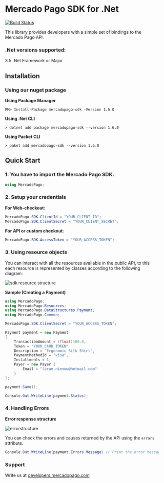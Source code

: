 
# Mercado Pago SDK for .Net


[![Build Status](https://travis-ci.org/mercadopago/dx-dotnet.svg?branch=develop)](https://travis-ci.org/mercadopago/dx-dotnet)


This library provides developers with a simple set of bindings to the Mercado Pago API.

### .Net versions supported:
3.5 .Net Framework or Major

## Installation 

### Using our nuget package

**Using Package Manager**


`PM> Install-Package mercadopago-sdk -Version 1.6.0`

**Using .Net CLI**

`> dotnet add package mercadopago-sdk --version 1.6.0`

**Using Packet CLI**

`> paket add mercadopago-sdk --version 1.6.0`


## Quick Start

### 1. You have to import the Mercado Pago SDK.
```csharp
using MercadoPago;
```
### 2. Setup your credentials

**For Web-checkout:**
```csharp
MercadoPago.SDK.ClientId = "YOUR_CLIENT_ID";
MercadoPago.SDK.ClientSecret = "YOUR_CLIENT_SECRET";
```
**For API or custom checkout:**
```csharp
MercadoPago.SDK.AccessToken = "YOUR_ACCESS_TOKEN";
```
### 3. Using resource objects

You can interact with all the resources available in the public API, to this each resource is represented by classes according to the following diagram:

![sdk resource structure](https://user-images.githubusercontent.com/864790/34393059-9acad058-eb2e-11e7-9987-494eaf19d109.png)

**Sample (Creating a Payment)**
    
```csharp
using MercadoPago;
using MercadoPago.Resources;
using MercadoPago.DataStructures.Payment;
using MercadoPago.Common;

MercadoPago.SDK.ClientSecret = "YOUR_ACCESS_TOKEN";

Payment payment = new Payment
{
    TransactionAmount = (float)100.0,
    Token = "YOUR_CARD_TOKEN"
    Description = "Ergonomic Silk Shirt",
    PaymentMethodId = "visa", 
    Installments = 1,
    Payer = new Payer {
        Email = "larue.nienow@hotmail.com"
    }
};

payment.Save();

Console.Out.WriteLine(payment.Status);
```

### 4. Handling Errors

**Error response structure**

![errorstructure](https://user-images.githubusercontent.com/864790/40929584-9cc4c96e-67fb-11e8-80a4-8d797953233a.png)

You can check the errors and causes returned by the API using the `errors` attribute.

```csharp
Console.Out.WriteLine(payment.Errors.Message) // Print the error Message 
```

### Support 

Write us at [developers.mercadopago.com](https://developers.mercadopago.com)
